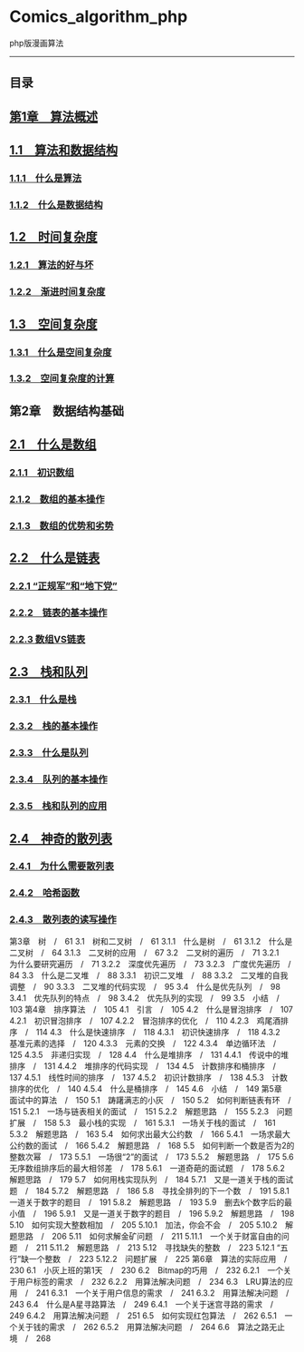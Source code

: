 # Comics_algorithm_phpphp版漫画算法****## 目录## [第1章　算法概述](./1/README.md)　## [1.1　算法和数据结构](./1/README.md#suanfa)### [1.1.1　什么是算法](./1/README.md#suanfa1)　### [1.1.2　什么是数据结构](./1/README.md#jiegou)　## [1.2　时间复杂度](./1/README.md#shijian)　### [1.2.1　算法的好与坏](./1/README.md#hao)　### [1.2.2　渐进时间复杂度](./1/README.md#jian)　## [1.3　空间复杂度](./1/README.md#kong)### [1.3.1　什么是空间复杂度](./1/README.md#kong_fuza)### [1.3.2　空间复杂度的计算](./1/README.md#kong_jisuan)## 第2章　数据结构基础## [2.1　什么是数组](./2/README.md#array)### [2.1.1　初识数组](./2/README.md#array1)### [2.1.2　数组的基本操作](./2/README.md#array_jiben)### [2.1.3　数组的优势和劣势](./2/README.md#array_you)## [2.2　什么是链表](./2/README.md#list)### [2.2.1 “正规军”和“地下党”](./2/README.md#list1)### [2.2.2　链表的基本操作](./2/README.md#list_jiben)### [2.2.3 数组VS链表](./2/README.md#array_vs_list)## [2.3　栈和队列](./2/README.md#zhan_dui)### [2.3.1　什么是栈](./2/README.md#zhan)### [2.3.2　栈的基本操作](./2/README.md#zhan_jiben)### [2.3.3　什么是队列](./2/README.md#dui)### [2.3.4　队列的基本操作](./2/README.md#dui_jiben)### [2.3.5　栈和队列的应用](./2/README.md#zhan_dui1)## [2.4　神奇的散列表](./2/README.md#san)### [2.4.1　为什么需要散列表](./2/README.md#san1)### [2.4.2　哈希函数](./2/README.md#hash)### [2.4.3　散列表的读写操作](./2/README.md#hash_jiben)第3章　树　/　613.1　树和二叉树　/　613.1.1　什么是树　/　613.1.2　什么是二叉树　/　643.1.3　二叉树的应用　/　673.2　二叉树的遍历　/　713.2.1　为什么要研究遍历　/　713.2.2　深度优先遍历　/　733.2.3　广度优先遍历　/　843.3　什么是二叉堆　/　883.3.1　初识二叉堆　/　883.3.2　二叉堆的自我调整　/　903.3.3　二叉堆的代码实现　/　953.4　什么是优先队列　/　983.4.1　优先队列的特点　/　983.4.2　优先队列的实现　/　993.5　小结　/　103第4章　排序算法　/　1054.1　引言　/　1054.2　什么是冒泡排序　/　1074.2.1　初识冒泡排序　/　1074.2.2　冒泡排序的优化　/　1104.2.3　鸡尾酒排序　/　1144.3　什么是快速排序　/　1184.3.1　初识快速排序　/　1184.3.2　基准元素的选择　/　1204.3.3　元素的交换　/　1224.3.4　单边循环法　/　1254.3.5　非递归实现　/　1284.4　什么是堆排序　/　1314.4.1　传说中的堆排序　/　1314.4.2　堆排序的代码实现　/　1344.5　计数排序和桶排序　/　1374.5.1　线性时间的排序　/　1374.5.2　初识计数排序　/　1384.5.3　计数排序的优化　/　1404.5.4　什么是桶排序　/　1454.6　小结　/　149第5章　面试中的算法　/　1505.1　踌躇满志的小灰　/　1505.2　如何判断链表有环　/　1515.2.1　一场与链表相关的面试　/　1515.2.2　解题思路　/　1555.2.3　问题扩展　/　1585.3　最小栈的实现　/　1615.3.1　一场关于栈的面试　/　1615.3.2　解题思路　/　1635.4　如何求出最大公约数　/　1665.4.1　一场求最大公约数的面试　/　1665.4.2　解题思路　/　1685.5　如何判断一个数是否为2的整数次幂　/　1735.5.1　一场很“2”的面试　/　1735.5.2　解题思路　/　1755.6　无序数组排序后的最大相邻差　/　1785.6.1　一道奇葩的面试题　/　1785.6.2　解题思路　/　1795.7　如何用栈实现队列　/　1845.7.1　又是一道关于栈的面试题　/　1845.7.2　解题思路　/　1865.8　寻找全排列的下一个数　/　1915.8.1　一道关于数字的题目　/　1915.8.2　解题思路　/　1935.9　删去k个数字后的最小值　/　1965.9.1　又是一道关于数字的题目　/　1965.9.2　解题思路　/　1985.10　如何实现大整数相加　/　2055.10.1　加法，你会不会　/　2055.10.2　解题思路　/　2065.11　如何求解金矿问题　/　2115.11.1　一个关于财富自由的问题　/　2115.11.2　解题思路　/　2135.12　寻找缺失的整数　/　2235.12.1 “五行”缺一个整数　/　2235.12.2　问题扩展　/　225第6章　算法的实际应用　/　2306.1　小灰上班的第1天　/　2306.2　Bitmap的巧用　/　2326.2.1　一个关于用户标签的需求　/　2326.2.2　用算法解决问题　/　2346.3　LRU算法的应用　/　2416.3.1　一个关于用户信息的需求　/　2416.3.2　用算法解决问题　/　2436.4　什么是A星寻路算法　/　2496.4.1　一个关于迷宫寻路的需求　/　2496.4.2　用算法解决问题　/　2516.5　如何实现红包算法　/　2626.5.1　一个关于钱的需求　/　2626.5.2　用算法解决问题　/　2646.6　算法之路无止境　/　268